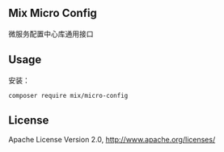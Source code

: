 ## Mix Micro Config

微服务配置中心库通用接口

## Usage

安装：

```
composer require mix/micro-config
```

## License

Apache License Version 2.0, http://www.apache.org/licenses/
